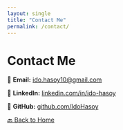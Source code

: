 ```yaml
---
layout: single
title: "Contact Me"
permalink: /contact/
---
```


# Contact Me
📧 **Email:** [ido.hasoy10@gmail.com](mailto:ido.hasoy10@gmail.com)

💼 **LinkedIn:** [linkedin.com/in/ido-hasoy](https://linkedin.com/in/ido-hasoy)

📝 **GitHub:** [github.com/IdoHasoy](https://github.com/IdoHasoy)

[🔙 Back to Home](/)
